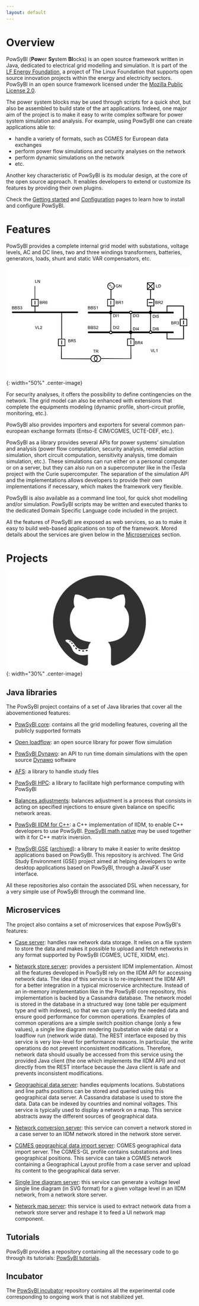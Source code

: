 ```yaml
---
layout: default
---
```


# Overview
PowSyBl (<b>Pow</b>er <b>Sy</b>stem <b>Bl</b>ocks) is an open source framework written in Java,
dedicated to electrical grid modelling and simulation. 
It is part of the [LF Energy Foundation](https://www.lfenergy.org/), a project of The Linux Foundation that supports 
open source innovation projects within the energy and electricity sectors. 
PowSyBl in an open source framework licensed under the [Mozilla Public License 2.0](./license).

The power system blocks may be used through scripts for a quick shot, but also be assembled to build state of the art applications.
Indeed, one major aim of the project is to make it easy to write complex software for power 
system simulation and analysis. For example, using PowSyBl one can create applications able to:
- handle a variety of formats, such as CGMES for European data exchanges
- perform power flow simulations and security analyses on the network
- perform dynamic simulations on the network
- etc.

Another key characteristic of PowSyBl is its modular design, at the core of the open source approach.
It enables developers to extend or customize its features by providing their own plugins.

Check the [Getting started](../documentation/user) and [Configuration](../documentation/user/configuration) pages to learn how to install and configure PowSyBl.

# Features
PowSyBl provides a complete internal grid model with substations, voltage levels, AC and DC lines, two and three windings transformers, batteries,
generators, loads, shunt and static VAR compensators, etc. 

![Node breaker topology](./img/nodeBreakerTopology.svg){: width="50%" .center-image}

For security analyses, it offers the possibility to define contingencies on the network.
The grid model can also be enhanced with extensions that complete the equipments modeling 
(dynamic profile, short-circuit profile, monitoring, etc.). 

PowSyBl also provides importers and exporters for several common pan-european exchange 
formats (Entso-E CIM/CGMES, UCTE-DEF, etc.).


PowSyBl as a library provides several APIs for power systems’ simulation and analysis 
(power flow computation, security analysis, remedial action simulation, 
short circuit computation, sensitivity analysis, time domain simulation, etc.). 
These simulations can run either on a personal computer or on a server, but they can 
also run on a supercomputer like in the iTesla project with the Curie supercomputer. 
The separation of the simulation API and the implementations allows developers to 
provide their own implementations if necessary, which makes the framework very flexible.

PowSyBl is also available as a command line tool, for quick shot modelling and/or simulation.
PowSyBl scripts may be written and executed thanks to the dedicated Domain Specific Language
code included in the project.

All the features of PowSyBl are exposed as web services, so as to make it easy to build web-based 
applications on top of the framework. Mored details about the services are given below in the [Microservices](#microservices) section.

# Projects

![GitHub logo](./img/github-logo.png){: width="30%" .center-image}

## Java libraries
The PowSyBl project contains of a set of Java libraries that cover all the abovementioned features:

- [PowSyBl core](https://github.com/powsybl/powsybl-core): contains all the grid modelling features, 
covering all the publicly supported formats

- [Open loadflow](https://github.com/powsybl/powsybl-open-loadflow): an open source library for power
flow simulation

- [PowSyBl Dynawo](https://github.com/powsybl/powsybl-dynawo): an API to run time domain simulations
with the open source [Dynawo](https://github.com/dynawo/) software

- [AFS](https://github.com/powsybl/powsybl-afs): a library to handle study files

- [PowSyBl HPC](https://github.com/powsybl/powsybl-hpc): a library to facilitate high performance computing
with PowSyBl

- [Balances adjustments](https://github.com/powsybl/powsybl-balances-adjustment): 
balances adjustment is a process that consists in acting on 
specified injections to ensure given balance on specific network areas.

- [PowSyBl IIDM for C++](https://github.com/powsybl/powsybl-iidm4cpp): 
a C++ implementation of IIDM, to enable C++ developers to use PowSyBl. 
[PowSyBl math native](https://github.com/powsybl/powsybl-math-native) may be used 
together with it for C++ matrix inversion.

- [PowSyBl GSE](https://github.com/powsybl/powsybl-gse) ([archived]()): a library to make it easier to 
write desktop applications based on PowSyBl. This repository is archived. The Grid Study Environment (GSE) project
aimed at helping developers to write desktop applications based on PowSyBl, through a JavaFX user interface.

All these repositories also contain the associated DSL when necessary, for a very simple use of PowSyBl through the command line.

## Microservices
The project also contains a set of microservices that expose PowSyBl's features:

- [Case server](https://github.com/powsybl/powsybl-case): handles raw network data storage.
It relies on a file system to store the data and makes it possible to upload 
and fetch networks in any format supported by PowSyBl (CGMES, UCTE, XIIDM, etc).

- [Network store server](https://github.com/powsybl/powsybl-network-store): provides a persistent IIDM implementation.
Almost all the features developed in PowSyBl rely on the IIDM API for accessing network data. 
The idea of this service is to re-implement the IIDM API for a better integration in a 
typical microservice architecture. Instead of an in-memory implementation like in the 
PowSyBl core repository, this implementation is backed by a Cassandra database. 
The network model is stored in the database in a structured way 
(one table per equipment type and with indexes), so that we can query only the needed 
data and ensure good performance for common operations. Examples of common operations 
are a simple switch position change (only a few values), 
a single line diagram rendering (substation wide data) or a loadflow run (network wide data). 
The REST interface exposed by this service is very low-level for performance reasons. 
In particular, the write operations do not prevent inconsistent modifications. 
Therefore, network data should usually be accessed from this service using the provided 
Java client (the one which implements the IIDM API) and not directly from the REST 
interface because the Java client is safe and prevents inconsistent modifications.

- [Geographical data server](https://github.com/powsybl/powsybl-geo-data): handles equipments locations.
Substations and line paths positions can be stored and queried using this geographical data server. 
A Cassandra database is used to store the data. 
Data can be indexed by countries and nominal voltages. 
This service is typically used to display a network on a map. 
This service abstracts away the different sources of geographical data.

- [Network conversion server](https://github.com/powsybl/powsybl-network-conversion-server): 
this service can convert a network stored in a case server to an IIDM network 
stored in the network store server.

- [CGMES geographical data import server](https://github.com/powsybl/powsybl-cgmes-gl): CGMES geographical data import server.
The CGMES-GL profile contains substations and lines geographical positions. 
This service can take a CGMES network containing a Geographical Layout profile from a case server 
and upload its content to the geographical data server.

- [Single line diagram server](https://github.com/powsybl/powsybl-single-line-diagram-server): 
this service can generate a voltage level single line diagram (in SVG format) for a 
given voltage level in an IIDM network, from a network store server.

- [Network map server](https://github.com/powsybl/powsybl-network-map-server):
this service is used to extract network data from a network store server 
and reshape it to feed a UI network map component.

<!--
Loadflow Server

The load flow server is able to run a load flow on a network from 
a network store server and update the state variables.

Network modification server

This is a high level network modification service. It can apply a list of predefined network modifications (switch position, setpoint, tap position, etc) or execute a Groovy script when a more generic and powerful way to modify the network is needed.

### Study server

This is the unique entry point for the front end. This service is responsible for study management (creation, opening, removal) and also exposes all operations from other services needed for the front end.

### Study front-end

Study tool front end developped in React.js.

</li-->

## Tutorials
PowSyBl provides a repository containing all the necessary code to go through its tutorials: 
[PowSyBl tutorials](https://github.com/powsybl/powsybl-tutorials).
 
## Incubator

The [PowSyBl incubator](https://github.com/powsybl/powsybl-incubator) repository contains
all the experimental code corresponding to ongoing work that is not stabilized yet.
